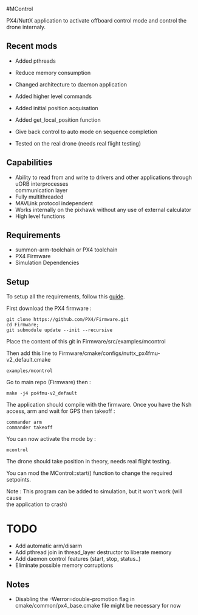 #MControl

PX4/NuttX application to activate offboard control mode and control the 
drone internaly.

## Recent mods
- Added pthreads
- Reduce memory consumption
- Changed architecture to daemon application
- Added higher level commands 
- Added initial position acquisation
- Added get_local_position function
- Give back control to auto mode on sequence completion

- Tested on the real drone (needs real flight testing)

## Capabilities
- Ability to read from and write to drivers and other applications through uORB interprocesses  
communication layer
- Fully multithreaded
- MAVLink protocol independent
- Works internally on the pixhawk without any use of external calculator
- High level functions

## Requirements 
- summon-arm-toolchain or PX4 toolchain 
- PX4 Firmware
- Simulation Dependencies

## Setup
To setup all the requirements, follow this [guide](https://github.com/MHageH/c_uart_interface).

First download the PX4 firmware :
```
git clone https://github.com/PX4/Firmware.git
cd Firmware;
git submodule update --init --recursive
```

Place the content of this git in Firmware/src/examples/mcontrol

Then add this line to Firmware/cmake/configs/nuttx_px4fmu-v2_default.cmake
```
examples/mcontrol
```

Go to main repo (Firmware) then :
```
make -j4 px4fmu-v2_default
```

The application should compile with the firmware.
Once you have the Nsh access, arm and wait for GPS then takeoff :
```
commander arm
commander takeoff
```
You can now activate the mode by :
```
mcontrol
```

The drone should take position in theory, needs real flight testing.

You can mod the MControl::start() function to change the required setpoints.

Note : This program can be added to simulation, but it won't work (will cause  
the application to crash)

# TODO 
- Add automatic arm/disarm
- Add pthread join in thread_layer destructor to liberate memory
- Add daemon control features (start, stop, status..)
- Eliminate possible memory corruptions

## Notes
- Disabling the -Werror=double-promotion flag in cmake/common/px4_base.cmake file might be necessary for now
